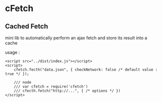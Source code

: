 # cFetch

## Cached Fetch

mini lib to automatically perform an ajax fetch and store its result into a cache

usage :

    <script src="../dist/index.js"></script>
    <script>
        cfetch.fecth("data.json", { checkNetwork: false /* default value : true */ });

        /// node 
        /// var cfetch = require('cfetch')
        /// cfecth.fetch("http://...", { /* options */ })
    </script>